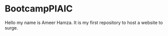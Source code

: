 # BootcampPIAIC
Hello my name is Ameer Hamza. It is my first repository  to host a website to surge.
